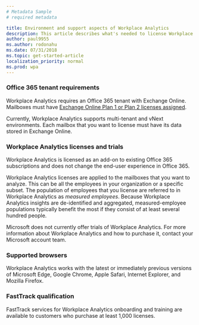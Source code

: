 ```yaml
---
# Metadata Sample
# required metadata

title: Environment and support aspects of Workplace Analytics 
description: This article describes what's needed to license Workplace Analytics.
author: paul9955
ms.author: rodonahu
ms.date: 07/31/2018
ms.topic: get-started-article
localization_priority: normal 
ms.prod: wpa
---
```


### Office 365 tenant requirements 
Workplace Analytics requires an Office 365 tenant with Exchange Online.  Mailboxes must have [Exchange Online Plan 1 or Plan 2 licenses assigned](https://products.office.com/en-us/exchange/compare-microsoft-exchange-online-plans).

Currently, Workplace Analytics supports multi-tenant and vNext environments. Each mailbox that you want to license must have its data stored in Exchange Online. 

### Workplace Analytics licenses and trials
Workplace Analytics is licensed as an add-on to existing Office 365 subscriptions and does not change the end-user experience in Office 365. 

Workplace Analytics licenses are applied to the mailboxes that you want to analyze. This can be all the employees in your organization or a specific subset. The population of employees that you license are referred to in Workplace Analytics as _measured employees_. Because Workplace Analytics insights are de-identified and aggregated, measured-employee populations typically benefit the most if they consist of at least several hundred people.

Microsoft does not currently offer trials of Workplace Analytics. For more information about Workplace Analytics and how to purchase it, contact your Microsoft account team. 

### Supported browsers
Workplace Analytics works with the latest or immediately previous versions of Microsoft Edge, Google Chrome, Apple Safari, Internet Explorer, and Mozilla Firefox.

### FastTrack qualification
FastTrack services for Workplace Analytics onboarding and training are available to customers who purchase at least 1,000 licenses.

